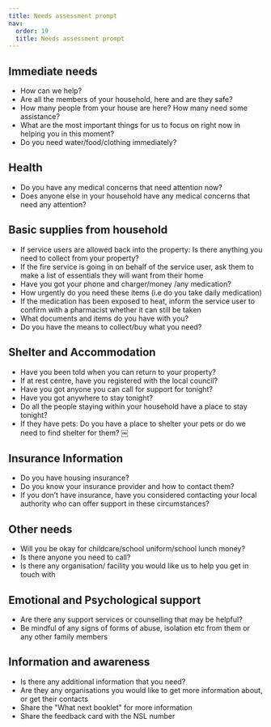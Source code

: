 ```yaml
---
title: Needs assessment prompt
nav:
  order: 19
  title: Needs assessment prompt
---
```


## Immediate needs

* How can we help?
* Are all the members of your household, here and are they safe?
* How many people from your house are here? How many need some assistance?
* What are the most important things for us to focus on right now in helping you in this moment?
* Do you need water/food/clothing immediately?

## Health

* Do you have any medical concerns that need attention now?
* Does anyone else in your household have any medical concerns that need any attention?

## Basic supplies from household

* If service users are allowed back into the property: Is there anything you need to collect from your property?
* If the fire service is going in on behalf of the service user, ask them to make a list of essentials they will want from their home
* Have you got your phone and charger/money /any medication?
* How urgently do you need these items (i.e do you take daily medication)
* If the medication has been exposed to heat, inform the service user to confirm with a pharmacist whether it can still be taken
* What documents and items do you have with you?
* Do you have the means to collect/buy what you need?

## Shelter and Accommodation

* Have you been told when you can return to your property?
* If at rest centre, have you registered with the local council?
* Have you got anyone you can call for support for tonight?
* Have you got anywhere to stay tonight?
* Do all the people staying within your household have a place to stay tonight?
* If they have pets: Do you have a place to shelter your pets or do we need to find shelter for them? ￼

## Insurance Information

* Do you have housing insurance?
* Do you know your insurance provider and how to contact them?
* If you don’t have insurance, have you considered contacting your local authority who can offer support in these circumstances?

## Other needs

* Will you be okay for childcare/school uniform/school lunch money?
* Is there anyone you need to call?
* Is there any organisation/ facility you would like us to help you get in touch with

## Emotional and Psychological support

* Are there any support services or counselling that may be helpful?
* Be mindful of any signs of forms of abuse, isolation etc from them or any other family members

## Information and awareness

* Is there any additional information that you need?
* Are they any organisations you would like to get more information about, or get their contacts
* Share the "What next booklet" for more information
* Share the feedback card with the NSL number
